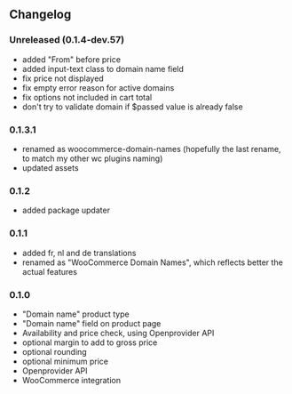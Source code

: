 ## Changelog

### Unreleased (0.1.4-dev.57)
- added "From" before price
- added input-text class to domain name field
- fix price not displayed
- fix empty error reason for active domains
- fix options not included in cart total
- don't try to validate domain if $passed value is already false

### 0.1.3.1
- renamed as woocommerce-domain-names (hopefully the last rename, to match my other wc plugins naming)
- updated assets

### 0.1.2
- added package updater

### 0.1.1
- added fr, nl and de translations
- renamed as "WooCommerce Domain Names", which reflects better the actual features

### 0.1.0

- "Domain name" product type
- "Domain name" field on product page
- Availability and price check, using Openprovider API
- optional margin to add to gross price
- optional rounding
- optional minimum price
- Openprovider API
- WooCommerce integration
